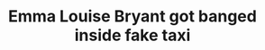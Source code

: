 ---
layout: post
title: Emma Louise Bryant got banged inside fake taxi
duration: '06:54'
view: 159
rate: 2
video: 'https://flashservice.xvideos.com/embedframe/25948577'
category:
 - busty
 - brunette
 - gorgeous
 - rough
 - tattoo
 - outdoor
tags: 
 - sucked
 - fucked
priority: 0.9
changefreq: daily
---